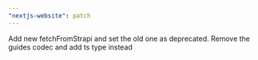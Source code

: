 ```yaml
---
"nextjs-website": patch
---
```


Add new fetchFromStrapi and set the old one as deprecated. Remove the guides codec and add ts type instead
